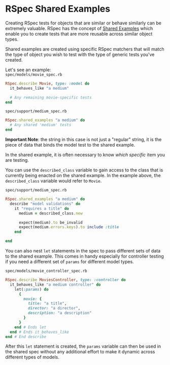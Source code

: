 # RSpec Shared Examples

Creating RSpec tests for objects that are similar or behave similarly can be extremely valuable. RSpec has the concept of [Shared Examples](https://www.relishapp.com/rspec/rspec-core/docs/example-groups/shared-examples) which enable you to create tests that are more reusable across similar object types.

Shared examples are created using specific RSpec matchers that will match the type of object you wish to test with the type of generic tests you've created.

Let's see an example:  
`spec/models/movie_spec.rb`
```ruby
RSpec.describe Movie, type: :model do
  it_behaves_like "a medium"

  # Any remaining movie-specific tests
end
```
`spec/support/medium_spec.rb`
```ruby
RSpec.shared_examples "a medium" do
  # Any shared 'medium' tests
end
```

**Important Note**: the string in this case is not just a "regular" string, it is the piece of data that binds the model test to the shared example.

In the shared example, it is often necessary to know _which specific_ item you are testing.

You can use the `described_class` variable to gain access to the class that is currently being enacted on the shared example. In the example above, the `described_class` variable would refer to `Movie`.

`spec/support/medium_spec.rb`
```ruby
RSpec.shared_examples "a medium" do
  describe "model validations" do
    it "requires a title" do
      medium = described_class.new

      expect(medium).to be_invalid
      expect(medium.errors.keys).to include :title
    end

end
```

You can also nest `let` statements in the spec to pass different sets of data to the shared example. This comes in handy especially for controller testing if you need a different set of `params` for different model types.  

`spec/models/movie_controller_spec.rb`
```ruby
RSpec.describe MoviesController, type: :controller do
  it_behaves_like "a medium controller" do
    let(:params) do
      {
        movie: {
          title: "a title",
          director: "a director",
          description: "a description"
        }
      }
    end # Ends let
  end # Ends it_behaves_like
end # End describe
```

After this `let` statement is created, the `params` variable can then be used in the shared spec without any additional effort to make it dynamic across different types of models.
